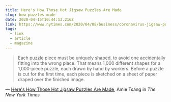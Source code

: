 ```yaml
---
title: Here's How Those Hot Jigsaw Puzzles Are Made
slug: how-puzzles-made
date: 2020-04-15T10:44:13.216Z
link: https://www.nytimes.com/2020/04/08/business/coronavirus-jigsaw-puzzles.html
tags:
  - link
  - article
  - magazine
---
```


> Each puzzle piece must be uniquely shaped, to avoid one accidentally fitting into the wrong place. That means 1,000 different shapes for a 1,000-piece puzzle, each drawn by hand by workers. Before a puzzle is cut for the first time, each piece is sketched on a sheet of paper draped over the finished image.

&mdash; [Here's How Those Hot Jigsaw Puzzles Are Made](https://www.nytimes.com/2020/04/08/business/coronavirus-jigsaw-puzzles.html), Amie Tsang in _The New York Times_
